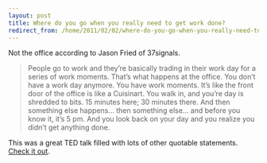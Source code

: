 ```yaml
---
layout: post
title: Where do you go when you really need to get work done?
redirect_from: /home/2011/02/02/where-do-you-go-when-you-really-need-to-get-work-done/index.html
---
```

<p>Not the office according to Jason Fried of 37signals.
<blockquote>People go to work and they’re basically trading in their work day for a series of work moments. That’s what happens at the office. You don’t have a work day anymore. You have work moments. It’s like the front door of the office is like a Cuisinart. You walk in, and you’re day is shredded to bits. 15 minutes here; 30 minutes there. And then something else happens… then something else… and before you know it, it’s 5 pm. And you look back on your day and you realize you didn’t get anything done.</p></blockquote>
<p>This was a great TED talk filled with lots of other quotable statements.  <a href="http://www.ted.com/talks/jason_fried_why_work_doesn_t_happen_at_work.html">Check it out</a>.</p>
